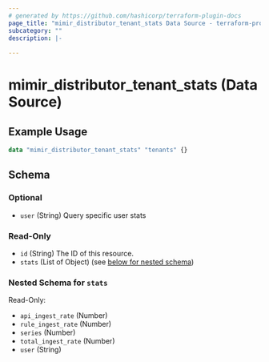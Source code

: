 ```yaml
---
# generated by https://github.com/hashicorp/terraform-plugin-docs
page_title: "mimir_distributor_tenant_stats Data Source - terraform-provider-mimir"
subcategory: ""
description: |-
  
---
```


# mimir_distributor_tenant_stats (Data Source)



## Example Usage

```terraform
data "mimir_distributor_tenant_stats" "tenants" {}
```

<!-- schema generated by tfplugindocs -->
## Schema

### Optional

- `user` (String) Query specific user stats

### Read-Only

- `id` (String) The ID of this resource.
- `stats` (List of Object) (see [below for nested schema](#nestedatt--stats))

<a id="nestedatt--stats"></a>
### Nested Schema for `stats`

Read-Only:

- `api_ingest_rate` (Number)
- `rule_ingest_rate` (Number)
- `series` (Number)
- `total_ingest_rate` (Number)
- `user` (String)
